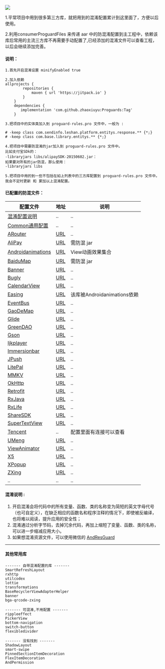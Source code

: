 [![](https://www.jitpack.io/v/zhaoxiuyu/Proguards.svg)](https://www.jitpack.io/#zhaoxiuyu/Proguards)

1.平常项目中用到很多第三方库，就把用到的混淆配置累计到这里面了，方便以后使用。

2.利用consumerProguardFiles 来传递 aar 中的防混淆配置到主工程中，依赖该库后常用的主流三方库不再需要手动配置了,已经添加的混淆文件可以查看工程，以后会继续添加完善。


#### 说明：
```
1.首先开启混淆设置 minifyEnabled true
```

```
2.加入依赖
allprojects {
        repositories {
			maven { url 'https://jitpack.io' }
		}
	}
	dependencies {
	   implementation 'com.github.zhaoxiuyu:Proguards:Tag'
	}
```

```
3.把项目中的实体类加入到 proguard-rules.pro 文件中，一般为 : 

# -keep class com.sendinfo.leshan.platform.entitys.response.** {*;}
# -keep class com.base.library.entitys.** {*;}
```


```
4.把项目中需要防混淆的jar加入到 proguard-rules.pro 文件中。
比如支付宝SDk的：
-libraryjars libs/alipaySDK-20150602.jar：
如果要对所有的jar防混，那么使用：
-libraryjars libs 
```

```
5.把项目中用的到一些不包括在如上列表中的三方库配置到 proguard-rules.pro 文件中。
我会不定时更新 和 累加以上混淆配置。
```

#### 已配置的防混文件：

配置文件 | 地址 | 说明
---|---|---
[混淆配置说明](https://github.com/zhaoxiuyu/Proguards/blob/master/proguardslibrary/proguard-rules.pro) | .. | ..
[Common通用配置](https://github.com/zhaoxiuyu/Proguards/blob/master/proguardslibrary/proguard-Common.pro) | .. | ..
[ARouter](https://github.com/zhaoxiuyu/Proguards/blob/master/proguardslibrary/proguard-ARouter.pro) | [URL](https://github.com/alibaba/ARouter) | ..
[AliPay](https://github.com/zhaoxiuyu/Proguards/blob/master/proguardslibrary/proguard-AliPay.pro) | [URL](https://opendocs.alipay.com/open/59/103683/) | 需防混 jar
[Androidanimations](https://github.com/zhaoxiuyu/Proguards/blob/master/proguardslibrary/proguard-Androidanimations.pro) | [URL](https://github.com/daimajia/AndroidViewAnimations) | View动画效果集合
[BaiduMap](https://github.com/zhaoxiuyu/Proguards/blob/master/proguardslibrary/proguard-BaiduMap.pro) | [URL](http://lbsyun.baidu.com/index.php?title=androidsdk/guide/create-project/androidstudio) | 需防混 jar
[Banner](https://github.com/zhaoxiuyu/Proguards/blob/master/proguardslibrary/proguard-Banner.pro) | [URL](https://github.com/youth5201314/banner) | ..
[Bugly](https://github.com/zhaoxiuyu/Proguards/blob/master/proguardslibrary/proguard-Bugly.pro) | [URL](https://bugly.qq.com/docs/user-guide/instruction-manual-android-upgrade/?v=20200622202242) | ..
[CalendarView](https://github.com/zhaoxiuyu/Proguards/blob/master/proguardslibrary/proguard-CalendarView.pro#L3) | [URL](https://github.com/huanghaibin-dev/CalendarView) | ..
[Easing](https://github.com/zhaoxiuyu/Proguards/blob/master/proguardslibrary/proguard-Easing.pro#L2) | [URL](https://github.com/daimajia/AnimationEasingFunctions) | 该库被Androidanimations依赖
[EventBus](https://github.com/zhaoxiuyu/Proguards/blob/master/proguardslibrary/proguard-EventBus.pro) | [URL](https://github.com/greenrobot/EventBus) | ..
[GaoDeMap](https://github.com/zhaoxiuyu/Proguards/blob/master/proguardslibrary/proguard-GaoDeMap.pro) | [URL](https://lbs.amap.com/api/android-sdk/guide/create-project/dev-attention#obfuscated-code) | ..
[Glide](https://github.com/zhaoxiuyu/Proguards/blob/master/proguardslibrary/proguard-Glide.pro) | [URL](https://github.com/bumptech/glide) | ..
[GreenDAO](https://github.com/zhaoxiuyu/Proguards/blob/master/proguardslibrary/proguard-GreenDAO.pro) | [URL](https://github.com/greenrobot/greenDAO) | ..
[Gson](https://github.com/zhaoxiuyu/Proguards/blob/master/proguardslibrary/proguard-Gson.pro) | [URL](https://github.com/google/gson) | ..
[Ijkplayer](https://github.com/zhaoxiuyu/Proguards/blob/master/proguardslibrary/proguard-Ijkplayer.pro) | [URL](https://travis-ci.org/Bilibili/ci-ijk-ffmpeg-android) | ..
[Immersionbar](https://github.com/zhaoxiuyu/Proguards/blob/master/proguardslibrary/proguard-Immersionbar.pro) | [URL](https://github.com/gyf-dev/ImmersionBar) | ..
[JPush](https://github.com/zhaoxiuyu/Proguards/blob/master/proguardslibrary/proguard-JPush.pro) | [URL](https://docs.jiguang.cn/jpush/client/Android/android_guide/#jpush-android-sdk) | ..
[LitePal](https://github.com/zhaoxiuyu/Proguards/blob/master/proguardslibrary/proguard-LitePal.pro#L6) | [URL](https://github.com/guolindev/LitePal) | ..
[MMKV](https://github.com/zhaoxiuyu/Proguards/blob/master/proguardslibrary/proguard-MMKV.pro) | [URL](https://github.com/Tencent/MMKV) | ..
[OkHttp](https://github.com/zhaoxiuyu/Proguards/blob/master/proguardslibrary/proguard-OkHttp.pro) | [URL](https://github.com/square/okhttp) | ..
[Retrofit](https://github.com/zhaoxiuyu/Proguards/blob/master/proguardslibrary/proguard-Retrofit.pro) | [URL](https://github.com/square/retrofit) | ..
[RxJava](https://github.com/zhaoxiuyu/Proguards/blob/master/proguardslibrary/proguard-RxJava.pro) | [URL](https://github.com/ReactiveX/RxJava) | ..
[RxLife](https://github.com/zhaoxiuyu/Proguards/blob/master/proguardslibrary/proguard-RxLife.pro) | [URL](https://github.com/liujingxing/rxjava-RxLife) | ..
[ShareSDK](https://github.com/zhaoxiuyu/Proguards/blob/master/proguardslibrary/proguard-ShareSDK.pro) | [URL](https://www.mob.com/wiki/detailed/?wiki=ShareSDK_Others_Share_Confused&id=undefined) | ..
[SuperTextView](https://github.com/zhaoxiuyu/Proguards/blob/master/proguardslibrary/proguard-SuperTextView.pro) | [URL](https://github.com/chenBingX/SuperTextView) | ..
[Tencent](https://github.com/zhaoxiuyu/Proguards/blob/master/proguardslibrary/proguard-Tencent.pro) | .. |配置里面有连接可以查看
[UMeng](https://github.com/zhaoxiuyu/Proguards/blob/master/proguardslibrary/proguard-UMeng.pro) | [URL](https://developer.umeng.com/docs/66632/detail/66639) | ..
[ViewAnimator](https://github.com/zhaoxiuyu/Proguards/blob/master/proguardslibrary/proguard-ViewAnimator.pro) | [URL](https://github.com/florent37/ViewAnimator) | ..
[X5](https://github.com/zhaoxiuyu/Proguards/blob/master/proguardslibrary/proguard-X5.pro) | [URL](https://x5.tencent.com/docs/access.html#13-%E6%B7%B7%E6%B7%86%E9%85%8D%E7%BD%AE) | ..
[XPopup](https://github.com/zhaoxiuyu/Proguards/blob/master/proguardslibrary/proguard-XPopup.pro) | [URL](https://github.com/li-xiaojun/XPopup) | ..
[ZXing](https://github.com/zhaoxiuyu/Proguards/blob/master/proguardslibrary/proguard-ZXing.pro) | [URL](https://github.com/zxing/zxing) | ..
.. | .. | ..


#### 混淆说明 : 
1. 开启混淆会将代码中的所有变量、函数、类的名称变为简短的英文字母代号（也可自定义），在缺乏相应的函数名和程序注释的情况下，即使被反编译，也将难以阅读，提升应用的安全性；
2. 混淆通过分析字节码，去掉冗余代码，再加上缩短了变量、函数、类的名称，可以进一步缩减应用大小。
3. 如果想混淆资源文件，可以使用微信的 [AndResGuard](https://github.com/shwenzhang/AndResGuard)




---

#### 其他常用库
```
------- 自带混淆配置的库 -------
SmartRefreshLayout
rxhttp
utilcodex
lottie
transformations
BaseRecyclerViewAdapterHelper
banner
bga-qrcode-zxing
```

```
------- 可混淆,不用配置 -------
rippleeffect
PickerView
bottom-navigation
switch-button
flexibledivider
```

```
------- 没有找到 -------
ShadowLayout
smart-swipe
PinnedSectionItemDecoration
FlexItemDecoration
AndPermission
```


